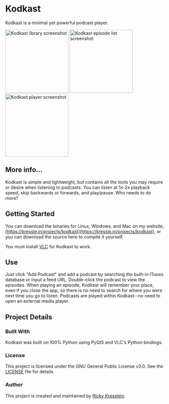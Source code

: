 # Kodkast
Kodkast is a minimal yet powerful podcast player.

<p float="left">
    <img src="https://kressle.in/projects/kodkast/assets/Kodkast_library.png" alt="Kodkast library screenshot" width="200"/>
    <img src="https://kressle.in/projects/kodkast/assets/Kodkast_episodes.png" alt="Kodkast episode list screenshot" width="200"/>
    <img src="https://kressle.in/projects/kodkast/assets/Kodkast_player.png" alt="Kodkast player screenshot" width="200"/>
</p>

## More info...
Kodkast is simple and lightweight, but contains all the tools you may require or desire when listening to podcasts. You can listen at 1x-2x playback speed, skip backwards or forwards, and play/pause. Who needs to do more?

## Getting Started
You can download the binaries for Linux, Windows, and Mac on my website, [https://kressle.in/projects/kodkast](https://kressle.in/projects/kodkast), or you can download the source here to compile it yourself.

You must install [VLC](https://www.videolan.org/vlc/) for Kodkast to work.

## Use
Just click "Add Podcast" and add a podcast by searching the built-in iTunes database or input a feed URL. Double-click the podcast to view the episodes. When playing an episode, Kodkast will remember your place, even if you close the app, so there is no need to search for where you were next time you go to listen. Podcasts are played within Kodkast--no need to open an external media player.

## Project Details

### Built With
Kodkast was built on 100% Python using PyQt5 and VLC's Python bindings.

### License
This project is licensed under the GNU General Public License v3.0. See the [LICENSE](LICENSE) file for details.

### Author
This project is created and maintained by [Ricky Kresslein](https://kressle.in).
